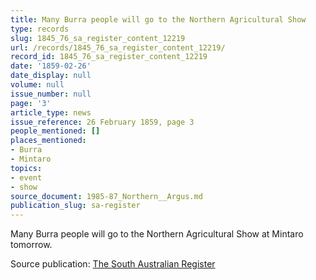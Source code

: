```yaml
---
title: Many Burra people will go to the Northern Agricultural Show
type: records
slug: 1845_76_sa_register_content_12219
url: /records/1845_76_sa_register_content_12219/
record_id: 1845_76_sa_register_content_12219
date: '1859-02-26'
date_display: null
volume: null
issue_number: null
page: '3'
article_type: news
issue_reference: 26 February 1859, page 3
people_mentioned: []
places_mentioned:
- Burra
- Mintaro
topics:
- event
- show
source_document: 1985-87_Northern__Argus.md
publication_slug: sa-register
---
```


Many Burra people will go to the Northern Agricultural Show at Mintaro tomorrow.

Source publication: [The South Australian Register](/publications/sa-register/)
